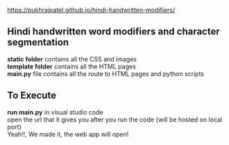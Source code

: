 https://pukhrajpatel.github.io/hindi-handwritten-modifiers/

## Hindi handwritten word modifiers and character segmentation
**static folder** contains all the CSS and images <br>
**template folder** contains all the HTML pages <br>
**main.py** file contains all the route to HTML pages and python scripts

## To Execute
**run main.py** in visual studio code <br>
open the url that it gives you after you run the code {will be hosted on local port} <br>
Yeah!!, We made it, the web app will open! <br>
